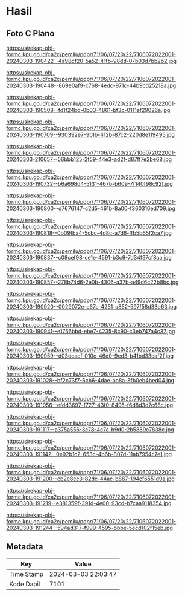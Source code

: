 # Hasil

## Foto C Plano

https://sirekap-obj-formc.kpu.go.id/ca2c/pemilu/pdpr/71/06/07/20/22/7106072022001-20240303-190422--4a98df20-5a52-41fb-98dd-07b03d7bb2b2.jpg

https://sirekap-obj-formc.kpu.go.id/ca2c/pemilu/pdpr/71/06/07/20/22/7106072022001-20240303-190448--869e0af9-c768-4edc-971c-44b9cd25218a.jpg

https://sirekap-obj-formc.kpu.go.id/ca2c/pemilu/pdpr/71/06/07/20/22/7106072022001-20240303-190508--fd1f24bd-0b03-4861-bf3c-0111ef29026a.jpg

https://sirekap-obj-formc.kpu.go.id/ca2c/pemilu/pdpr/71/06/07/20/22/7106072022001-20240303-190709--930392e7-9b1b-412b-87c2-220d8e119495.jpg

https://sirekap-obj-formc.kpu.go.id/ca2c/pemilu/pdpr/71/06/07/20/22/7106072022001-20240303-210657--56bbb125-2f59-44e3-ad2f-d87ff7e2be68.jpg

https://sirekap-obj-formc.kpu.go.id/ca2c/pemilu/pdpr/71/06/07/20/22/7106072022001-20240303-190732--b6a698d4-5131-467b-b609-7f140f98c92f.jpg

https://sirekap-obj-formc.kpu.go.id/ca2c/pemilu/pdpr/71/06/07/20/22/7106072022001-20240303-190800--d7676147-c2d5-461b-8a00-f360316ed709.jpg

https://sirekap-obj-formc.kpu.go.id/ca2c/pemilu/pdpr/71/06/07/20/22/7106072022001-20240303-190818--0b09fba4-5cbc-4d8c-a7d6-ffb5b65f2ca7.jpg

https://sirekap-obj-formc.kpu.go.id/ca2c/pemilu/pdpr/71/06/07/20/22/7106072022001-20240303-190837--c08cef98-ce1e-4591-b3c9-7d34f97cf8aa.jpg

https://sirekap-obj-formc.kpu.go.id/ca2c/pemilu/pdpr/71/06/07/20/22/7106072022001-20240303-190857--278b74d6-2e0b-4306-a37b-a49d6c22b8bc.jpg

https://sirekap-obj-formc.kpu.go.id/ca2c/pemilu/pdpr/71/06/07/20/22/7106072022001-20240303-190920--0029072e-c67c-4251-a852-597f58d33b63.jpg

https://sirekap-obj-formc.kpu.go.id/ca2c/pemilu/pdpr/71/06/07/20/22/7106072022001-20240303-190941--e1756bbd-ebe7-4235-8c90-c3eb747a4c37.jpg

https://sirekap-obj-formc.kpu.go.id/ca2c/pemilu/pdpr/71/06/07/20/22/7106072022001-20240303-190959--d03dcacf-010c-46d0-9ed3-b41bd33caf2f.jpg

https://sirekap-obj-formc.kpu.go.id/ca2c/pemilu/pdpr/71/06/07/20/22/7106072022001-20240303-191028--bf2c73f7-6cb6-4dae-ab8a-8fb0eb4bed04.jpg

https://sirekap-obj-formc.kpu.go.id/ca2c/pemilu/pdpr/71/06/07/20/22/7106072022001-20240303-191056--efdd3697-f727-43f0-8495-f6d8d3d7c68c.jpg

https://sirekap-obj-formc.kpu.go.id/ca2c/pemilu/pdpr/71/06/07/20/22/7106072022001-20240303-191117--a375a556-3c78-4c7c-b9d0-2b5889c7838c.jpg

https://sirekap-obj-formc.kpu.go.id/ca2c/pemilu/pdpr/71/06/07/20/22/7106072022001-20240303-191142--0e92b1c2-653c-4b6b-807d-11ab7954c7e1.jpg

https://sirekap-obj-formc.kpu.go.id/ca2c/pemilu/pdpr/71/06/07/20/22/7106072022001-20240303-191200--cb2e8ec3-82dc-44ac-b887-194cf6551d9a.jpg

https://sirekap-obj-formc.kpu.go.id/ca2c/pemilu/pdpr/71/06/07/20/22/7106072022001-20240303-191219--e381359f-391d-4e00-93cd-b7caa9118354.jpg

https://sirekap-obj-formc.kpu.go.id/ca2c/pemilu/pdpr/71/06/07/20/22/7106072022001-20240303-191244--594ad317-f999-4595-bbbe-5ecd102f15eb.jpg


## Metadata

| Key        | Value               |
| ---------- | ------------------- |
| Time Stamp | 2024-03-03 22:03:47 |
| Kode Dapil | 7101                |




